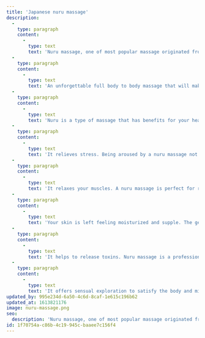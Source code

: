 ```yaml
---
title: 'Japanese nuru massage'
description:
  -
    type: paragraph
    content:
      -
        type: text
        text: 'Nuru massage, one of most popular massage originated from Japan. During the massage session, our masseuse will use warm massage oil and use her body to massage you with extreme physical contact creating intense sensations. With your bodies sliding together effortlessly, your muscles with a range of very deliberate motions. Masseuse will use her body as an art form performing full body to body massage. This is the most thrilling massage you will ever experience!'
  -
    type: paragraph
    content:
      -
        type: text
        text: 'An unforgettable full body to body massage that will make you feel passion and relax to the whole body.'
  -
    type: paragraph
    content:
      -
        type: text
        text: 'Nuru is a type of massage that has benefits for your health and wellness:'
  -
    type: paragraph
    content:
      -
        type: text
        text: 'It relieves stress. Being aroused by a nuru massage not only creates sensations of pleasure, but it also relieves stress. People who tried the massage felt a significant improvement in mental well-being after the session. The body techniques used by the masseuse and the skin-on-skin contact provides a wonderful erotic feeling. It makes you feel completely relaxed from head to toe. We highly recommend Japanese massage for anyone who wants to unwind from the stress of daily life. You will leave you feeling joyous for many hours after your treatment.'
  -
    type: paragraph
    content:
      -
        type: text
        text: 'It relaxes your muscles. A nuru massage is perfect for relaxing sore or tense muscles. This safe activity and the techniques used by a professionally trained masseuse will leave you feeling refreshed and revitalized.'
  -
    type: paragraph
    content:
      -
        type: text
        text: 'Your skin is left feeling moisturized and supple. The gel used in nuru massage is highly moisturizing. Not only that, but it’s completely odorless, tasteless, doesn’t stain and is transparent in color.'
  -
    type: paragraph
    content:
      -
        type: text
        text: 'It helps to release toxins. Nuru massage is a professional treatment, meaning that a masseuse will use her vast experience and training to deliver appropriate techniques. The body techniques used in nuru massage help to eliminate toxins from the body.'
  -
    type: paragraph
    content:
      -
        type: text
        text: 'It offers sensual exploration to satisfy the body and mind. Whether you’re a man or woman, nuru massage is open to everyone. No matter what your sexual preferences are. Nuru massage allows you to relish in the sensual energy created during the activity. The strokes on the skin will allow you to engage in a safe and thrilling experience.'
updated_by: 995e234d-6a50-4c6d-8caf-1e615c196b62
updated_at: 1613821176
image: nuru-massage.png
seo:
  description: 'Nuru massage, one of most popular massage originated from Japan. During the massage session, our masseuse will use warm massage oil and use her body to massage you with extreme physical contact creating intense sensations.'
id: 1f70754a-c86b-4c19-945c-baaee7c156f4
---
```

